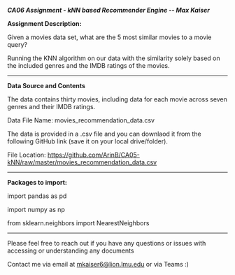 ***CA06 Assignment - kNN based Recommender Engine -- Max Kaiser***


**Assignment Description:**

Given a movies data set, what are the 5 most similar movies to a movie query?

Running the KNN algorithm on our data with the similarity solely based on the included genres and the IMDB ratings of the movies.




___________________________________________________________________________________________________________________
**Data Source and Contents**


The data contains thirty movies, including data for each movie across seven genres and their IMDB
ratings. 

Data File Name: movies_recommendation_data.csv



The data is provided in a .csv file and you can downlaod it from the following GitHub link (save it on your local drive/folder). 

File Location:  https://github.com/ArinB/CA05-kNN/raw/master/movies_recommendation_data.csv


______________________________________________________________________________________________________________________

**Packages to import:**

import pandas as pd 

import numpy as np

from sklearn.neighbors import NearestNeighbors

____________________________________________________________________________

Please feel free to reach out if you have any questions or issues with accessing or understanding any documents 

Contact me via email at mkaiser6@lion.lmu.edu or via Teams :) 

